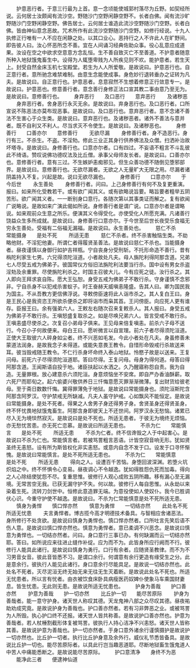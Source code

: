 <!-- { "loadSidebar": true } -->
　　护意恶行者。于意三行最为上首。意一念顷能使城郭村落尽为丘野。如契经所说。云何居士汝颇闻有流沙空。野随沙门空野闲静空野不。长者白佛。闻有流沙旷野随沙门空野闲静空野。佛告居士。云何居士谁造此流沙空野随沙门空野。长者白佛。皆由神仙意念恶故。咒术所作有此流沙空野随沙门空野。如修行经说。十九人执修正行唯有一人不应在闲静之处。以其口业心。恶持行之人不许此人在旷野间。即告彼人曰。汝心怀恶所念不善。宜在人间诵习经典佐助众事。役心乱意应成道果。汝设在空之中欲求空意意方念乱恒。生不善自致灭亡不至善道。不护意者随意所种入地狱饿鬼畜生中。设得为人辄堕卑贱为人所疾见则不欢。能护意者。若生天上。封受自然金床玉机七宝殿堂。若生为人人所爱敬。是故说曰。护意恶行也。自正意行者。意所驰念难禁难制。由意生念能使成事。身危妙行退转垂办之证转为凡夫。是故说曰。自正意行也。护意恶者。息意寂然不生想着修意正行敛意专一。是故说曰。护意恶也。修意善行者。意念善行身修正法口宣其教二事由意乃至无为。是故说曰。意修善行也。
　　身弃恶行　　及口恶行　　意弃恶行
　　及诸秽恶
　　身弃恶行者。舍身恶行永灭无余。是故说曰。弃身恶行也。及口恶行者。口所宣说不陈恶法亦莫布现恶事。是故说曰。及口恶行也。意弃恶行者。意不念诸不善法不生害心于众生类。是故说曰。意弃恶行也。及诸秽恶者。诸外不善法与意并者。既不自利又不利人。尽当求灭不令使生。是故说曰。及诸秽恶也。
　　身修善行　　口善亦尔　　意修善行
　　无欲尽漏
　　身修善行者。身不造恶行。身行有三。不杀生。不盗。不淫劮。修此三业正其身行供养佛法及众僧。扫洒补治故坏塔寺。是故说曰。身修善行也。口意亦尔者。口有四过。不妄语不粗言不斗乱彼此不绮语。赞叹说佛功德叹法及比丘僧。承事父母师友长者。是故说曰。口善亦尔也。意修善行者。意有三过。不生嫉妒恚痴邪见。但生众善功德不随倒见堕邪部界。是故说曰。意修善行也。无欲尽漏者。无欲之人无量旷大无限之用。尽漏者诸阴盖持入不复。兴起是故。说曰无欲尽漏也。
　　身修善行　　口意亦尔　　于今后世
　　永生善处
　　身修善行者。问曰。上己身修善行有何不及复更重演。报曰。如来所化受教若干。或有欲广闻其义。或有欲略说旨要。略旨要者粗举五阴苦形。欲广闻其义者。一一断别身口意行。各随次第以其事类证而解之。复有欲闻广说略说。是故如来广演此偈如所说。身修善行者是谓广说。口意亦尔者是谓略说。如来观前众生意之所乐。便演其义令得受化。亦使受化人所愿充满。凡诸善行饶益众生多所成就。是故说曰。身修善行口意亦尔。于今世至后世长夜受乐食福无穷永生善处。受福有二俗福无漏福。是故说曰。永生善处也。
　　慈仁不杀　　常能摄身　　是处不死
　　所适无患
　　慈仁不杀者。终不杀害触恼生类。不劫略他财。不淫犯他妻。所谓仁者得履贤圣善法。是故说曰慈仁不杀也。当能摄身者。昼夜谨慎以身御行如护吉祥瓶。宁自丧身分受刑斩。不托形命造不善行。昔有栴陀利家生七男。六兄得须陀洹道。小者故处凡夫。母人旃陀利得阿那含道。兄弟七人尽受五戒为佛弟子。彼国常仪方俗旧法旃陀利法要当行杀。国中设有男女杀盗淫劮及余重罪。尽使旃陀利杀之。时国主召彼大儿。今有应死之徒。汝行杀之。其人即向王拜求哀自陈。愿大王弘恕。身受五戒为佛弟子不敢行杀。守身谨慎不念邪非。宁自杀身不以犯戒杀害蚁子。时王奋赫天威嗔恚隆盛。告其人曰。卿为国民我为国主。不从吾教方更信佛浮说。寻敕傍臣速将此人诣市杀之。其人复白王曰。身是王民心是我资恣王所欲杀便杀之即将诣市而枭其首。王问傍臣。向应死人更有谁存。臣报王曰。余有强弟六人。王敕左右随次召来复敕杀人。其人报曰。身受五戒为佛弟子不敢行杀。王嗔怒盛复取杀之。如是尽唤兄弟六人。皆言受戒不敢行杀。王嗔恚盛尽使杀之。次复召小弟母子俱来。王见母来倍复嗔恚。前杀六子母不送行。今召小子何故便来。母白王曰。愿听微言以自宣理。前六子者尽得须陀洹道。正使大王取彼六人碎身如尘者。终不兴恶如毛发。今此小者处在凡夫。身虽修善未蒙道法润身。是故我念子未得道。或能失意畏王教令。自惜形命毁戒行杀故送来耳。彼当毁戒随王教令。不仁行杀身坏命终入泰山地狱。怜愍子故是以送来。王复问母。前死六子尽得须陀洹道耶。答曰尽得。王复问母。母身为得何道。母答曰得阿那含道。王闻斯语自投于地。诸臣扶起以水洒之。久乃醒寤称怨自责。我为自造。无量罪根。放心建意杀六须陀洹。身意烦恼坐不安席。即自严办香油酥薪。取六死尸而耶旬之。起六偷婆兴敬供养日三忏悔意愿灭罪渐渐微薄。复出财货给彼老母。至于斋日数数忏悔。冀得罪薄免于地狱。是故说曰常能摄身也。须陀洹斯陀含阿那含阿罗汉。守护禁戒无所缺减。凡夫人虽守护戒。心如飘风不能恒定。是故说曰常能摄身。是处不死者。得果之人舍男子身还得男子身。舍贤圣身还得贤圣身。终不怀忧畏地狱饿鬼畜生。阿那含身即彼天上不还世间。阿罗汉永无愁恼。诸累已尽入无为境惔然寂灭。是故说曰是处不死也。所适无患者。于彼无为境终无烦恼。亦无愁忧苦患。亦无死亡恋慕。是故说曰所适无患也。
　　不杀为仁　　常能慎言　　是处不死
　　所适无患
　　不杀为仁者。终不信谗毁之人于中起害心。是故说曰不杀为仁也。常能慎言者。若被骂詈粗言恶语。计皆空寂音响无形。犹如贤圣终无恚怒。设有所为斯皆权化非实恚怒。或意内自念不发于口。设发于口寻怀惭愧。是故说曰常能慎言。是处不死所适无患也。
　　不杀为仁　　常能慎意　　是处不死
　　所适无患
　　得向之人。设遭百千苦恼。身堕回波深渊。若堕火坑炽焰之中。终不怀惧令心变易。昼夜调心不令越逸。犹如得胜怨仇死而加毒。得向之人心除结使犹怨不尽。复重思惟。彼修行人观心成败五阴所趣。移有漏心至无漏境。无常苦空无我。已获无漏守护不失。何以故。彼修行人每自思惟。从永劫以来染着生死。流转刀剑世中。恒修此意造罪无端。为意役使如人使奴仆。我今已胜调伏心识。今重守护使不越逸。是故说曰。不杀为仁常能慎意是处不死所适无患。
　　慎身为勇悍　　慎口悍亦然
　　慎意为勇悍　　一切结亦然
　　此处名不死　　所适无忧患
　　夫言勇悍者。博古揽今高才明德技术备具。与智相应舍诸恶法。身所修行不处贪欲。是故说曰慎身为勇悍也。慎口悍亦然者。口所吐言先笑后语不伤人意。是故说曰慎口悍亦然也。慎意为勇悍者。意已柔调不兴恶念。是故说曰慎意为勇悍也。一切结亦然者。问曰。身口意行三事已办。有何缺漏而云一切结亦然耶。答曰。如所说应来往进止缝作补绽。应为而不为。此皆身所应行阙而不行。彼修行人能具此诸行。是故说曰慎身为勇行。口行有余者。应随贤圣教律。而不为不习男音女音。彼此音皆悉不习。是谓口余行。何谓意有余行更造有缘受生之分。此是意余行。彼执行人能见此诸行。身口意余行尽能具足。是故说一切结亦然也。此处名不死者。灭尽泥洹无终无始无来无往无生灭着断。是故说此处名不死也。所适无忧患者。所以言有忧者。由衣被饮食床卧具病瘦医药奴婢仆使象马车乘国财妻息。皆生忧患。无此则无患。是故说所适无忧患也。
　　护身为善哉　　护口善亦然
　　护意为善哉　　护一切亦然
　　比丘护一切　　能尽苦原际
　　护身为善哉者。能一意守护身。诸天世人称叹其德。天龙鬼神八部之众尽叹其德。昼夜祐助劝成究竟。是故说护身为善哉也。护口善亦然者。若有习非弊恶之业。或被骂詈为人所毁。执心护口终不还报。诸天世人皆共称善。是故说护口善亦然也。护意为善哉者。若人杖棰割截形体复被骂詈。彼执行人持心洁净不兴恚怒。诸天世人皆称其善。是故说护意为善哉也。护一切亦然者。于身口意外诸余行谨慎摄护是故说护一切亦然也。比丘护一切者。执行比丘护身意及余外行。威仪礼节悉皆备具。是故说比丘护一切也。能尽苦原际者。以具此行岂当趣恶道耶。尽断地狱畜生饿鬼道人中苦人中痛能悉断之。是故说能尽苦原际。
　　护口意清净　　身终不为恶
　　能净此三者　　便逮神仙道
